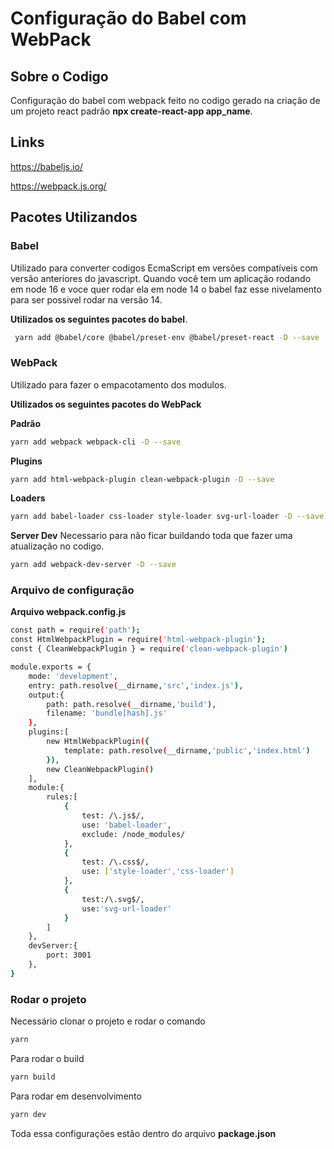 # Configuração do Babel com WebPack

## Sobre o Codigo

Configuração do babel com webpack feito no codigo gerado na criação de um projeto react padrão **npx create-react-app app_name**.

## Links

https://babeljs.io/

https://webpack.js.org/

## Pacotes Utilizandos

### Babel

Utilizado para converter codigos EcmaScript em versões compatíveis com versão anteriores do javascript.
Quando você tem um aplicação rodando em node 16 e voce quer rodar ela em node 14 o babel faz esse nivelamento para ser possivel rodar na versão 14.

**Utilizados os seguintes pacotes do babel**.
```bash
 yarn add @babel/core @babel/preset-env @babel/preset-react -D --save
```

### WebPack

Utilizado para fazer o empacotamento dos modulos.

**Utilizados os seguintes pacotes do WebPack**

**Padrão**
```bash
yarn add webpack webpack-cli -D --save
```

**Plugins**
```bash
yarn add html-webpack-plugin clean-webpack-plugin -D --save
```
**Loaders**
```bash
yarn add babel-loader css-loader style-loader svg-url-loader -D --save
```

**Server Dev**
Necessario para não ficar buildando toda que fazer uma atualização no codigo.
```bash
yarn add webpack-dev-server -D --save
```
### Arquivo de configuração

**Arquivo webpack.config.js**

```bash
const path = require('path');
const HtmlWebpackPlugin = require('html-webpack-plugin');
const { CleanWebpackPlugin } = require('clean-webpack-plugin')

module.exports = {
    mode: 'development',
    entry: path.resolve(__dirname,'src','index.js'),
    output:{
        path: path.resolve(__dirname,'build'),
        filename: 'bundle[hash].js'
    },
    plugins:[
        new HtmlWebpackPlugin({
            template: path.resolve(__dirname,'public','index.html')
        }),
        new CleanWebpackPlugin()
    ],
    module:{
        rules:[
            {
                test: /\.js$/,
                use: 'babel-loader',
                exclude: /node_modules/
            },
            {
                test: /\.css$/,
                use: ['style-loader','css-loader']
            },
            {
                test:/\.svg$/,
                use:'svg-url-loader'
            }
        ]
    },
    devServer:{
        port: 3001
    },
}
```

### Rodar o projeto

Necessário clonar o projeto e rodar o comando
```bash
yarn
```

Para rodar o build

```bash
yarn build
```

Para rodar em desenvolvimento

```bash
yarn dev
```

Toda essa configurações estão dentro do arquivo **package.json**
